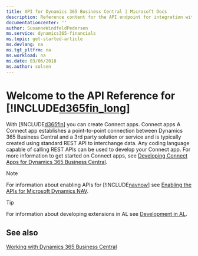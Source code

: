 ```yaml
---
title: API for Dynamics 365 Business Central | Microsoft Docs
description: Reference content for the API endpoint for integration with Dynamics 365 Business Central.
documentationcenter: ''
author: SusanneWindfeldPedersen
ms.service: dynamics365-financials
ms.topic: get-started-article
ms.devlang: na
ms.tgt_pltfrm: na
ms.workload: na
ms.date: 03/06/2018
ms.author: solsen
---
```


# Welcome to the API Reference for [!INCLUDE[d365fin_long](../includes/d365fin_long_md.md)]
With [!INCLUDE[d365fin](../includes/d365fin_md.md)] you can create Connect apps. Connect apps A Connect app establishes a point-to-point connection between Dynamics 365 Business Central and a 3rd party solution or service and is typically created using standard REST API to interchange data. Any coding language capable of calling REST APIs can be used to develop your Connect app. For more information to get started on Connect apps, see [Developing Connect Apps for Dynamics 365 Business Central](../developer/devenv-develop-connect-apps.md).

> [!NOTE]  
> For information about enabling APIs for [!INCLUDE[navnow](../includes/navnow_md.md)] see [Enabling the APIs for Microsoft Dynamics NAV](../enabling-apis-for-dynamics-nav.md).

> [!TIP]  
> For information about developing extensions in AL see [Development in AL](../developer/devenv-dev-overview.md).

## See also
[Working with Dynamics 365 Business Central](resources/dynamics_overview.md)  
